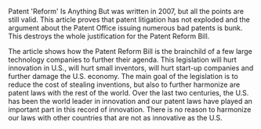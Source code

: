 

Patent 'Reform' Is Anything But was written in 2007, but all the points are still valid. This article proves that patent litigation has not exploded and the argument about the Patent Office issuing numerous bad patents is bunk. This destroys the whole justification for the Patent Reform Bill.

  

The article shows how the Patent Reform Bill is the brainchild of a few large technology companies to further their agenda. This legislation will hurt innovation in U.S., will hurt small inventors, will hurt start-up companies and further damage the U.S. economy. The main goal of the legislation is to reduce the cost of stealing inventions, but also to further harmonize are patent laws with the rest of the world. Over the last two centuries, the U.S. has been the world leader in innovation and our patent laws have played an important part in this record of innovation. There is no reason to harmonize our laws with other countries that are not as innovative as the U.S.